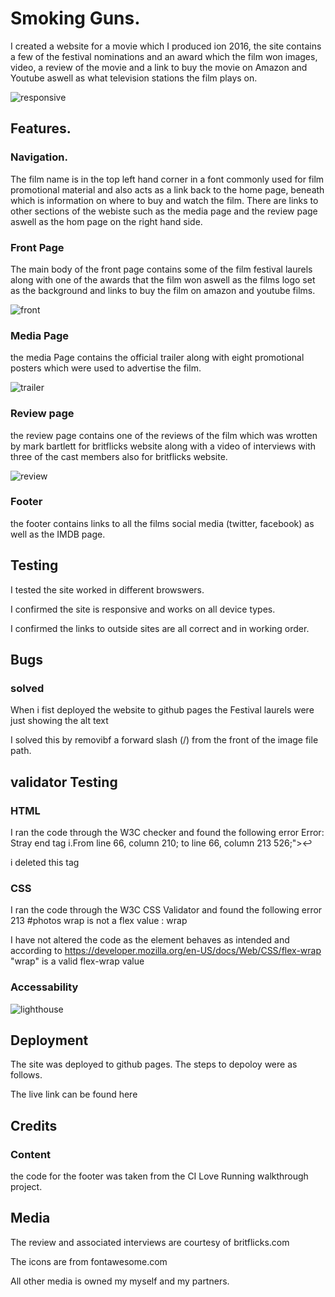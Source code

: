 # Smoking Guns.

I created a website for a movie which I produced ion 2016, the site contains a few of the festival nominations and an award which the film won images, video, a review of the movie and a link to buy the movie on Amazon and Youtube aswell as what television stations the film plays on.

![responsive](https://user-images.githubusercontent.com/90483176/230973517-6d6af72a-a1cc-4ad4-9e9e-18bb243d6d56.jpg)


## Features.

### Navigation.

The film name is in the top left hand corner in a font commonly used for film promotional material and also acts as a link back to the home page, beneath which is information on where to buy and watch the film. There are links to other sections of the webiste such as the media page and the review page aswell as the hom page on the right hand side.

### Front Page

The main body of the front page contains some of the film festival laurels along with one of the awards that the film won aswell as the films logo set as the background and links to buy the film on amazon and youtube films.

![front](https://user-images.githubusercontent.com/90483176/230976497-e7a686c0-8b4f-4a4b-82b1-63cb0cafb11b.jpg)


### Media Page

the media Page contains the official trailer along with eight promotional posters which were used to advertise the film.

![trailer](https://user-images.githubusercontent.com/90483176/230976570-013a6c61-0476-450b-ad61-408a550ab919.jpg)

### Review page

the review page contains one of the reviews of the film which was wrotten by mark bartlett for britflicks website along with a video of interviews with three of the cast members also for britflicks website.

![review](https://user-images.githubusercontent.com/90483176/230976665-cc7dd213-f5ab-49f9-b1c1-3f0b5c8b356f.jpg)


### Footer

the footer contains links to all the films social media (twitter, facebook) as well as the IMDB page.

## Testing

I tested the site worked in different browswers.

I confirmed the site is responsive and works on all device types.

I confirmed the links to outside sites are all correct and in working order.

## Bugs

### solved

When i fist deployed the website to github pages the Festival laurels were just showing the alt text 

I solved this by removibf a forward slash (/) from the front of the image file path.

## validator Testing

### HTML

I ran the code through the W3C checker and found the following error Error: Stray end tag i.From line 66, column 210; to line 66, column 213 526;"></i></i></a>↩ 

i deleted this tag


### CSS

I ran the code through the W3C CSS Validator and found the following error 213	#photos	wrap is not a flex value : wrap

I have not altered the code as the element behaves as intended and according to https://developer.mozilla.org/en-US/docs/Web/CSS/flex-wrap "wrap" is a valid flex-wrap value

### Accessability

![lighthouse](https://user-images.githubusercontent.com/90483176/230979099-94499596-9d77-488c-9017-8c5bad418156.jpg)

## Deployment
The site was deployed to github pages. The steps to depoloy were as follows.



The live link can be found here 

## Credits   

### Content

the code for the footer was taken from the CI Love Running walkthrough project.

## Media

The review and associated interviews are courtesy of britflicks.com 

The icons are from fontawesome.com

All other media is owned my myself and my partners.
